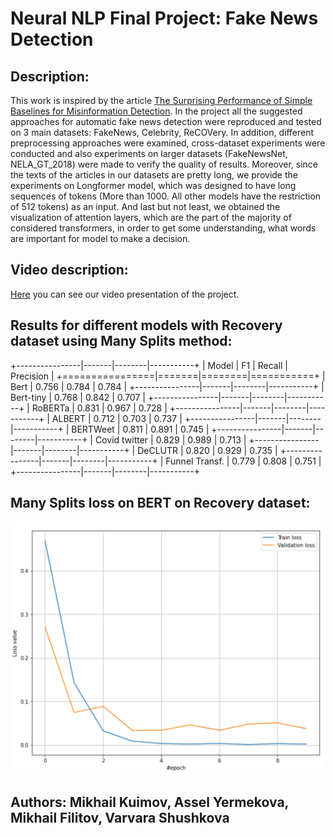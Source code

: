 # Neural NLP Final Project: Fake News Detection

## Description:

This work is inspired by the article [The Surprising Performance of Simple Baselines for Misinformation Detection](https://arxiv.org/pdf/2104.06952.pdf).
In the project all the suggested approaches for automatic fake news detection were reproduced and tested on 3 main datasets: FakeNews, Celebrity, ReCOVery.
In addition, different preprocessing approaches were examined, cross-dataset experiments were conducted and also experiments on larger datasets (FakeNewsNet, NELA_GT_2018) were made to verify the quality of results.
Moreover, since the texts of the articles in our datasets are pretty long, we provide the experiments on Longformer model, which was designed to have long sequences of tokens (More than 1000. All other models have the restriction of 512 tokens) as an input.
And last but not least, we obtained the visualization of attention layers, which are the part of the majority of considered transformers, in order to get some understanding, what words are important for model to make a decision.


## Video description:
[Here](https://youtu.be/J0tVwP-ssb0) you can see our video presentation of the project.

## Results for different models with Recovery dataset using Many Splits method:

+----------------|-------|--------|-----------+
| Model          | F1    | Recall | Precision |
+================|=======|========|===========+
| Bert           | 0.756 | 0.784  | 0.784     |
+----------------|-------|--------|-----------+
| Bert-tiny      | 0.768 | 0.842  | 0.707     |
+----------------|-------|--------|-----------+
| RoBERTa        | 0.831 | 0.967  | 0.728     |
+----------------|-------|--------|-----------+
| ALBERT         | 0.712 | 0.703  | 0.737     |
+----------------|-------|--------|-----------+
| BERTWeet       | 0.811 | 0.891  | 0.745     |
+----------------|-------|--------|-----------+
| Covid twitter  | 0.829 | 0.989  | 0.713     |
+----------------|-------|--------|-----------+
| DeCLUTR        | 0.820 | 0.929  | 0.735     |
+----------------|-------|--------|-----------+
| Funnel Transf. | 0.779 | 0.808  | 0.751     |
+----------------|-------|--------|-----------+


## Many Splits loss on BERT on Recovery dataset:
![Image](images/loss_bert_many_splits.png "Plot")



Authors: Mikhail Kuimov, Assel Yermekova, Mikhail Filitov, Varvara Shushkova
----------
